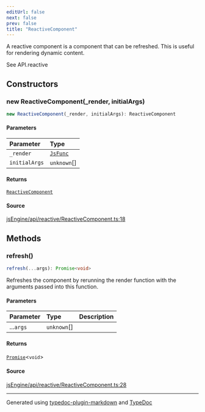```yaml
---
editUrl: false
next: false
prev: false
title: "ReactiveComponent"
---
```


A reactive component is a component that can be refreshed.
This is useful for rendering dynamic content.

See API.reactive

## Constructors

### new ReactiveComponent(_render, initialArgs)

```ts
new ReactiveComponent(_render, initialArgs): ReactiveComponent
```

#### Parameters

| Parameter | Type |
| :------ | :------ |
| `_render` | [`JsFunc`](/obsidian-js-engine-plugin-docs/api/engine/jsexecution/type-aliases/jsfunc/) |
| `initialArgs` | `unknown`[] |

#### Returns

[`ReactiveComponent`](/obsidian-js-engine-plugin-docs/api/api/reactive/reactivecomponent/classes/reactivecomponent/)

#### Source

[jsEngine/api/reactive/ReactiveComponent.ts:18](https://github.com/mProjectsCode/obsidian-js-engine-plugin/blob/b447776/jsEngine/api/reactive/ReactiveComponent.ts#L18)

## Methods

### refresh()

```ts
refresh(...args): Promise<void>
```

Refreshes the component by rerunning the render function with the arguments passed into this function.

#### Parameters

| Parameter | Type | Description |
| :------ | :------ | :------ |
| ...`args` | `unknown`[] |  |

#### Returns

[`Promise`]( https://developer.mozilla.org/docs/Web/JavaScript/Reference/Global_Objects/Promise )\<`void`\>

#### Source

[jsEngine/api/reactive/ReactiveComponent.ts:28](https://github.com/mProjectsCode/obsidian-js-engine-plugin/blob/b447776/jsEngine/api/reactive/ReactiveComponent.ts#L28)

***

Generated using [typedoc-plugin-markdown](https://www.npmjs.com/package/typedoc-plugin-markdown) and [TypeDoc](https://typedoc.org/)
